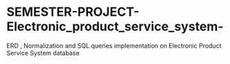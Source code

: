 # SEMESTER-PROJECT-Electronic_product_service_system-
ERD , Normalization and SQL queries implementation on Electronic Product Service System database
